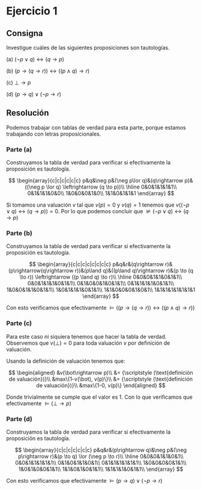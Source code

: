 # Ejercicio 1

## Consigna

Investigue cuáles de las siguientes proposiciones son tautologías.

(a) $(\neg p \lor q) \leftrightarrow (q \to p)$

(b) $(p \to (q \to r)) \leftrightarrow ((p \land q) \to r)$

(c) $\bot \to p$

(d) $(p \to q) \lor (\neg p \to r)$

## Resolución

Podemos trabajar con tablas de verdad para esta parte, porque estamos trabajando con letras proposicionales.

### Parte (a)

Construyamos la tabla de verdad para verificar si efectivamente la proposición es tautología.

$$
\begin{array}{c|c|c|c|c|c}
p&q&\neg p&(\neg p\lor q)&(q\rightarrow p)&((\neg p \lor q) \leftrightarrow (q \to p))\\
\hline
0&0&1&1&1&1\\
0&1&1&1&0&0\\
1&0&0&0&1&0\\
1&1&0&1&1&1
\end{array}
$$

Si tomamos una valuación $v$ tal que $v(p) = 0$ y $v(q) = 1$ tenemos que $v((\neg p \lor q) \leftrightarrow (q \to p)) = 0$. Por lo que podemos concluir que $\not\models (\neg p \lor q) \leftrightarrow (q \to p)$

### Parte (b)

Construyamos la tabla de verdad para verificar si efectivamente la proposición es tautología.

$$
\begin{array}{c|c|c|c|c|c|c|c}
p&q&r&(q\rightarrow r)&(p\rightarrow(q\rightarrow r))&(p\land q)&((p\land q)\rightarrow r)&(p \to (q \to r)) \leftrightarrow ((p \land q) \to r)\\
\hline
0&0&0&1&1&0&1&1\\
0&0&1&1&1&0&1&1\\
0&1&0&0&1&0&1&1\\
0&1&1&1&1&0&1&1\\
1&0&0&1&1&0&1&1\\
1&0&1&1&1&0&1&1\\
1&1&0&0&0&1&0&1\\
1&1&1&1&1&1&1&1
\end{array}
$$

Con esto verificamos que efectivamente $\models ((p \to (q \to r)) \leftrightarrow ((p \land q) \to r))$

### Parte (c)

Para este caso ni siquiera tenemos que hacer la tabla de verdad. Observemos que $v(\bot) = 0$ para toda valuación $v$ por definición de valuación.

Usando la definición de valuación tenemos que:

$$
\begin{aligned}
&v(\bot\rightarrow p)\\
&= {\scriptstyle (\text{definición de valuación})}\\
&max\{1-v(\bot), v(p)\}\\
&= {\scriptstyle (\text{definición de valuación})}\\
&max\{1-0, v(p)\}
\end{aligned}
$$

Donde trivialmente se cumple que el valor es 1. Con lo que verificamos que efectivamente $\models (\bot\rightarrow p)$

### Parte (d)

Construyamos la tabla de verdad para verificar si efectivamente la proposición es tautología.

$$
\begin{array}{c|c|c|c|c|c|c}
p&q&r&(p\rightarrow q)&\neg p&(\neg p\rightarrow r)&(p \to q) \lor (\neg p \to r)\\
\hline
0&0&0&1&1&0&1\\
0&0&1&1&1&1&1\\
0&1&0&1&1&0&1\\
0&1&1&1&1&1&1\\
1&0&0&0&0&1&1\\
1&0&1&0&0&1&1\\
1&1&0&1&0&1&1\\
1&1&1&1&0&1&1\\
\end{array}
$$

Con esto verificamos que efectivamente $\models (p \to q) \lor (\neg p \to r)$